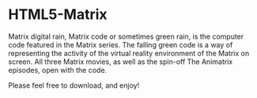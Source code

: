 # HTML5-Matrix

Matrix digital rain, Matrix code or sometimes green rain, is the computer code featured in the Matrix series. The falling green code is a way of representing the activity of the virtual reality environment of the Matrix on screen. All three Matrix movies, as well as the spin-off The Animatrix episodes, open with the code.

Please feel free to download, and enjoy!
